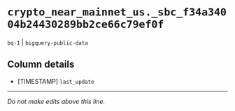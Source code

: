 # `crypto_near_mainnet_us._sbc_f34a34004b24430289bb2ce66c79ef0f`
`bq-1` | `bigquery-public-data`

## Column details
* [TIMESTAMP] `last_update`

-------------------------------------------------------------------------------
*Do not make edits above this line.*
